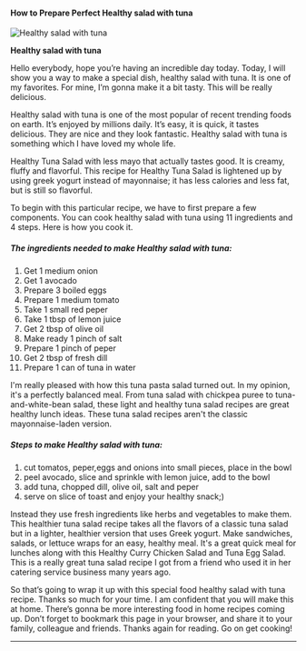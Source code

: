             

#### How to Prepare Perfect Healthy salad with tuna

![Healthy salad with tuna](https://img-global.cpcdn.com/recipes/46318066/751x532cq70/healthy-salad-with-tuna-recipe-main-photo.jpg)

**Healthy salad with tuna**

Hello everybody, hope you’re having an incredible day today. Today, I will show you a way to make a special dish, healthy salad with tuna. It is one of my favorites. For mine, I’m gonna make it a bit tasty. This will be really delicious.

Healthy salad with tuna is one of the most popular of recent trending foods on earth. It’s enjoyed by millions daily. It’s easy, it is quick, it tastes delicious. They are nice and they look fantastic. Healthy salad with tuna is something which I have loved my whole life.

Healthy Tuna Salad with less mayo that actually tastes good. It is creamy, fluffy and flavorful. This recipe for Healthy Tuna Salad is lightened up by using greek yogurt instead of mayonnaise; it has less calories and less fat, but is still so flavorful.

To begin with this particular recipe, we have to first prepare a few components. You can cook healthy salad with tuna using 11 ingredients and 4 steps. Here is how you cook it.

##### The ingredients needed to make Healthy salad with tuna:

1.  Get 1 medium onion
2.  Get 1 avocado
3.  Prepare 3 boiled eggs
4.  Prepare 1 medium tomato
5.  Take 1 small red peper
6.  Take 1 tbsp of lemon juice
7.  Get 2 tbsp of olive oil
8.  Make ready 1 pinch of salt
9.  Prepare 1 pinch of peper
10.  Get 2 tbsp of fresh dill
11.  Prepare 1 can of tuna in water

I'm really pleased with how this tuna pasta salad turned out. In my opinion, it's a perfectly balanced meal. From tuna salad with chickpea puree to tuna-and-white-bean salad, these light and healthy tuna salad recipes are great healthy lunch ideas. These tuna salad recipes aren't the classic mayonnaise-laden version.

##### Steps to make Healthy salad with tuna:

1.  cut tomatos, peper,eggs and onions into small pieces, place in the bowl
2.  peel avocado, slice and sprinkle with lemon juice, add to the bowl
3.  add tuna, chopped dill, olive oil, salt and peper
4.  serve on slice of toast and enjoy your healthy snack;)

Instead they use fresh ingredients like herbs and vegetables to make them. This healthier tuna salad recipe takes all the flavors of a classic tuna salad but in a lighter, healthier version that uses Greek yogurt. Make sandwiches, salads, or lettuce wraps for an easy, healthy meal. It's a great quick meal for lunches along with this Healthy Curry Chicken Salad and Tuna Egg Salad. This is a really great tuna salad recipe I got from a friend who used it in her catering service business many years ago.

So that’s going to wrap it up with this special food healthy salad with tuna recipe. Thanks so much for your time. I am confident that you will make this at home. There’s gonna be more interesting food in home recipes coming up. Don’t forget to bookmark this page in your browser, and share it to your family, colleague and friends. Thanks again for reading. Go on get cooking!

* * *